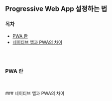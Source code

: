 ## Progressive Web App 설정하는 법

### 목차
- [PWA 란](#PWA-란)
- [네이티브 앱과 PWA의 차이](#네이티브-앱과-PWA의-차이)
<br>
<br>

### PWA 란

<br>
<br>
### 네이티브 앱과 PWA의 차이
